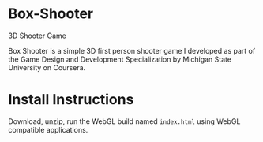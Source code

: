 # Box-Shooter
3D Shooter Game

Box Shooter is a simple 3D first person shooter game I developed as part of the Game Design and Development Specialization by Michigan State University on Coursera. 

# Install Instructions

Download, unzip, run the WebGL build named `index.html` using WebGL compatible applications.
